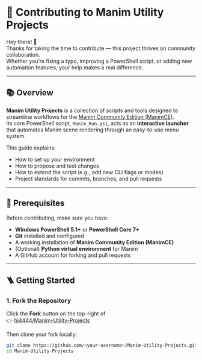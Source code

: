 # 🤝 Contributing to Manim Utility Projects

Hey there! 👋  
Thanks for taking the time to contribute — this project thrives on community collaboration.  
Whether you’re fixing a typo, improving a PowerShell script, or adding new automation features, your help makes a real difference.

---

## 📚 Overview

**Manim Utility Projects** is a collection of scripts and tools designed to streamline workflows for the [Manim Community Edition (ManimCE)](https://www.manim.community/).  
Its core PowerShell script, `Manim_Run.ps1`, acts as an **interactive launcher** that automates Manim scene rendering through an easy-to-use menu system.

This guide explains:
- How to set up your environment  
- How to propose and test changes  
- How to extend the script (e.g., add new CLI flags or modes)  
- Project standards for commits, branches, and pull requests

---

## 🧰 Prerequisites

Before contributing, make sure you have:

- **Windows PowerShell 5.1+** or **PowerShell Core 7+**  
- **Git** installed and configured  
- A working installation of **Manim Community Edition (ManimCE)**  
- (Optional) **Python virtual environment** for Manim  
- A GitHub account for forking and pull requests

---

## 🪜 Getting Started

### 1. Fork the Repository

Click the **Fork** button on the top-right of  
👉 [hi4444/Manim-Utility-Projects](https://github.com/hi4444/Manim-Utility-Projects)

Then clone your fork locally:
```bash
git clone https://github.com/<your-username>/Manim-Utility-Projects.git
cd Manim-Utility-Projects
